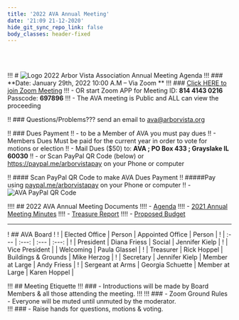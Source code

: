 ```yaml
---
title: '2022 AVA Annual Meeting'
date: '21:09 21-12-2020'
hide_git_sync_repo_link: false
body_classes: header-fixed
---
```


<link id="linkstyle" rel='stylesheet' href='/css/ava_original.css'/>

<br>
<br>

[Logo]: /images/Oak_Tree2_100.png


!!! #  ![Logo]  2022 Arbor Vista Association Annual Meeting Agenda
!!! ### **Date:  January 29th, 2022  10:00 A.M – Via Zoom **
!!! ### [Click HERE to join Zoom Meeting](https://us02web.zoom.us/j/81441430216?pwd=OXp6MXlkdGJqS2orZ1lTNm1TWTlzZz09) 
!!! - OR start Zoom APP for Meeting ID: **814 4143 0216**  Passcode: **697896**
!!! - The AVA meeting is Public and ALL can view the proceeding

!! ### Questions/Problems???  send an email to <ava@arborvista.org>

!! ### Dues Payment
!! - to be a Member of AVA you must pay dues
!! - Members Dues Must be paid for the current year in order to vote for motions or election
!! - Mail Dues ($50) to:  __**AVA ; PO Box 433 ; Grayslake IL 60030**__
!! - or Scan PayPal QR Code (below) or https://paypal.me/arborvistapay on your Phone or computer

!! #### Scan PayPal QR Code to make AVA Dues Payment 
!! #####Pay using [paypal.me/arborvistapay](paypal.me/arborvistapay) on your Phone or computer
!!   - ![AVA PayPal QR Code](https://files.arborvista.org/images/PayPal_QR_Code.png?resize=400,200) 

!!!! ## 2022 AVA Annual Meeting Documents
!!!! - [Agenda](https://docs.google.com/document/d/17v-nWRXvIagOO9PxWV3HvHnl39No68vQw5cGEmsj4MA/edit?usp=sharing)
!!!! - [2021 Annual Meeting Minutes](https://docs.google.com/document/d/1gotmdy0gv31M25ffJQLtGIzsNcgVds2qyGTsX9wMtlA/edit?usp=sharing)
!!!! - [Treasure Report](../2022/2022-ava-treasurer-report)
!!!! - [Proposed Budget](../2022/ava-2022-proposed-budget)

---

! ## AVA Board
!
! |  Elected Office      | Person      | Appointed Office      | Person |
! | :--- | :---: | :--- | :---: |
! |  President | Diana Friess  |  Social |  Jennifer Kielp |
! |  Vice President |  |   Welcoming |  Paula Glassel |
! |  Treasurer |  Rick Hoppel |   Buildings & Grounds |  Mike Herzog |
! |  Secretary |  Jennifer Kielp |   Member at Large |  Andy Friess |
! |  Sergeant at Arms |  Georgia Schuette | Member at Large | Karen Hoppel  |

!!! ## Meeting Etiquette
!!! ### - Introductions will be made by Board Members & all those attending the meeting.
!!!
!!! ### - Zoom Ground Rules - Everyone will be muted until unmuted by the moderator.  
!!! ### - Raise hands for questions, motions & voting.

